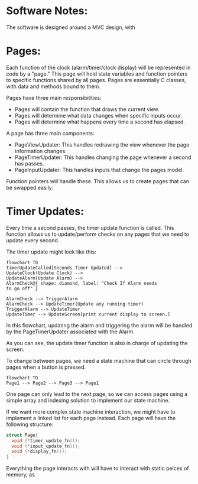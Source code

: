 # Software Notes:

The software is designed around a MVC design, with

# Pages:
Each function of the clock (alarm/timer/clock display) will be represented in code by a "page." This page will hold state variables and function pointers to specific functions shared by all pages. Pages are essentially C classes, with data and methods bound to them.

Pages have three main responsibilities:
- Pages will contain the function that draws the current view.
- Pages will determine what data changes when specific inputs occur.
- Pages will determine what happens every time a second has elapsed.

A page has three main components:

- PageViewUpdater: This handles redrawing the view whenever the page information changes.
- PageTimerUpdater: This handles changing the page whenever a second has passes.
- PageInputUpdater: This handles inputs that change the pages model.

Function pointers will handle these. This allows us to create pages that can be swapped easily.

# Timer Updates:
Every time a second passes, the timer update function is called. This function allows us to update/perform checks on any pages that we need to update every second.

The timer update might look like this:

```mermaid
flowchart TD
TimerUpdateCalled[Seconds Timer Updated] -->
UpdateClock(Update Clock) -->
UpdateAlarm(Update Alarm) --> 
AlarmCheck@{ shape: diamond, label: "Check If Alarm needs 
to go off" }

AlarmCheck --> TriggerAlarm
AlarmCheck --> UpdateTimer(Update any running timer)
TriggerAlarm --> UpdateTimer
UpdateTimer --> UpdateScreen[print current display to screen.]
```
In this flowchart, updating the alarm and triggering the alarm will be handled by the PageTimerUpdater associated with the Alarm.

As you can see, the update timer function is also in charge of updating the screen. 

To change between pages, we need a state machine that can circle through pages when a button is pressed.

```mermaid
flowchart TD 
Page1 --> Page2 --> Page3 --> Page1
```

One page can only lead to the next page, so we can access pages using a simple array and indexing solution to implement our state machine.

If we want more complex state machine interaction, we might have to implement a linked list for each page instead.
Each page will have the following structure:

```C
struct Page{
  void (*timer_update_fn)();
  void (*input_update_fn)();
  void (*display_fn)();
}
```

Everything the page interacts with will have to interact with static peices of memory, as
